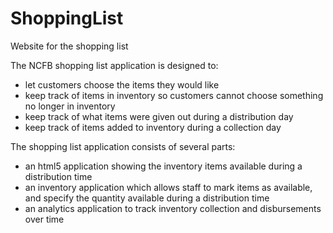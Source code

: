 # ShoppingList
Website for the shopping list

The NCFB shopping list application is designed to:

 * let customers choose the items they would like
 * keep track of items in inventory so customers cannot choose something no longer in inventory
 * keep track of what items were given out during a distribution day
 * keep track of items added to inventory during a collection day

The shopping list application consists of several parts:

 * an html5 application showing the inventory items available during a distribution time
 * an inventory application which allows staff to mark items as available, and specify the
   quantity available during a distribution time
 * an analytics application to track inventory collection and disbursements over time
